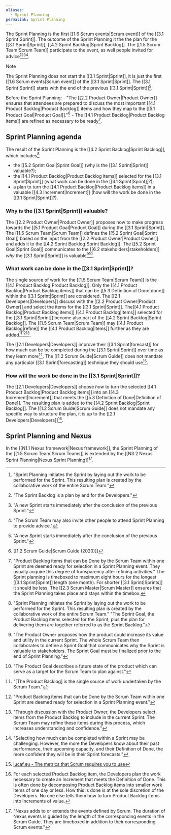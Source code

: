 ```yaml
---
aliases:
  - Sprint Planning
permalink: Sprint Planning
---
```

The Sprint Planning is the first [[1.6 Scrum events|Scrum event]] of the [[3.1 Sprint|Sprint]]. The outcome of the Sprint Planning it the the plan for the [[3.1 Sprint|Sprint]], [[4.2 Sprint Backlog|Sprint Backlog]]. The [[1.5 Scrum Team|Scrum Team]] participate to the event, as well people invited for advice[^sprint-plan-initiates][^sprint-backlog-is-plan][^sprint-start][^plan-invitees].

> [!note]
> The Sprint Planning does not start the [[3.1 Sprint|Sprint]], it is just the first [[1.6 Scrum events|Scrum event]] of the [[3.1 Sprint|Sprint]]. The [[3.1 Sprint|Sprint]] starts with the end of the previous [[3.1 Sprint|Sprint]][^sprint-start].
 
[^sprint-plan-initiates]:"Sprint Planning initiates the Sprint by laying out the work to be performed for the Sprint. This resulting plan is created by the collaborative work of the entire Scrum Team."[^scrum-guide-2020]
[^sprint-backlog-is-plan]: "The Sprint Backlog is a plan by and for the Developers."[^scrum-guide-2020]
[^plan-invitees]: "The Scrum Team may also invite other people to attend Sprint Planning to provide advice."
[^sprint-start]:"A new Sprint starts immediately after the conclusion of the previous Sprint."[^scrum-guide-2020]

Before the Sprint Planning:
	- "The [[2.2 Product Owner|Product Owner]] ensures that attendees are prepared to discuss the most important [[4.1 Product Backlog|Product Backlog]] items and how they map to the [[5.1 Product Goal|Product Goal]]."[^scrum-guide-2020]
	- The [[4.1 Product Backlog|Product Backlog items]] are refined as necessary to be ready[^pbi-refinement].

[^sprint-end]: "The Sprint Retrospective concludes the Sprint."[^scrum-guide-2020]
[^pbi-refinement]: "Product Backlog items that can be Done by the Scrum Team within one Sprint are deemed ready for selection in a Sprint Planning event. They usually acquire this degree of transparency after refining activities."[^scrum-guide-2020]
The Sprint planning is timeboxed to maximum eight hours for the longest [[3.1 Sprint|Sprint]] length (one month). For shorter [[3.1 Sprint|Sprints]] it should be less[^sprint-plan-timebox][^sprint-length]. The [[2.3 Scrum Master|Scrum Master]] ensures that the Sprint Planning takes place and stays within the timebox[^scrum-master-events].


[^sprint-length]: "They are fixed length events of one month or less to create consistency."[^scrum-guide-2020]
[^sprint-plan-timebox]: "Sprint Planning is timeboxed to a maximum of eight hours for a one-month Sprint. For shorter Sprints, the event is usually shorter."[^scrum-guide-2020]
[^scrum-master-events]:"The Scrum Master serves the Scrum Team in several ways, including: \[...\] Ensuring that all Scrum events take place and are positive, productive, and kept within the timebox."[^scrum-guide-2020]
## Sprint Planning agenda

The result of the Sprint Planning is the [[4.2 Sprint Backlog|Sprint Backlog]], which includes[^sprint-planning-initiates]
- the [[5.2 Sprint Goal|Sprint Goal]] (why is the [[3.1 Sprint|Sprint]] valuable?);
- the [[4.1 Product Backlog|Product Backlog items]] selected for the [[3.1 Sprint|Sprint]] (what work can be done in the [[3.1 Sprint|Sprint]]?);
- a plan to turn the [[4.1 Product Backlog|Product Backlog items]] in a valuable [[4.3 Increment|Increment]] (how will the work be done in the [[3.1 Sprint|Sprint]]?).

[^sprint-planning-initiates]:"Sprint Planning initiates the Sprint by laying out the work to be performed for the Sprint. This resulting plan is created by the collaborative work of the entire Scrum Team." "The Sprint Goal, the Product Backlog items selected for the Sprint, plus the plan for delivering them are together referred to as the Sprint Backlog."
### Why is the [[3.1 Sprint|Sprint]] valuable?
The [[2.2 Product Owner|Product Owner]] proposes how to make progress towards the [[5.1 Product Goal|Product Goal]] during the [[3.1 Sprint|Sprint]].
The [[1.5 Scrum Team|Scrum Team]] defines the [[5.2 Sprint Goal|Sprint Goal]] based on the input from the [[2.2 Product Owner|Product Owner]] and adds it to the [[4.2 Sprint Backlog|Sprint Backlog]]. The [[5.2 Sprint Goal|Sprint Goal]] communicates to the [[6.2 stakeholders|stakeholders]] *why* the [[3.1 Sprint|Sprint]] is valuable[^topic-one][^product-goal-is].

[^topic-one]: "The Product Owner proposes how the product could increase its value and utility in the current Sprint. The whole Scrum Team then collaborates to define a Sprint Goal that communicates why the Sprint is valuable to stakeholders. The Sprint Goal must be finalized prior to the end of Sprint Planning."[^scrum-guide-2020]
[^product-goal-is]: "The Product Goal describes a future state of the product which can serve as a target for the Scrum Team to plan against."[^scrum-guide-2020]
### What work can be done in the [[3.1 Sprint|Sprint]]?
The single source of work for the [[1.5 Scrum Team|Scrum Team]] is the [[4.1 Product Backlog|Product Backlog]]. Only the [[4.1 Product Backlog|Product Backlog items]] that can be [[5.3 Definition of Done|done]] within the [[3.1 Sprint|Sprint]] are considered. The [[2.1 Developers|Developers]] discuss with the [[2.2 Product Owner|Product Owner]] and select the items for the [[3.1 Sprint|Sprint]]. The[[4.1 Product Backlog|Product Backlog items]] [[4.1 Product Backlog|items]] selected for the [[3.1 Sprint|Sprint]] become also part of the [[4.2 Sprint Backlog|Sprint Backlog]]. The [[1.5 Scrum Team|Scrum Team]] may [[4.1 Product Backlog|refine]] the [[4.1 Product Backlog|items]] further as they are added[^single-source][^pbi-planning][^topic-two].

[^single-source]:"\[The Product Backlog\] is the single source of work undertaken by the Scrum Team."[^scrum-guide-2020]
[^pbi-planning]:"Product Backlog items that can be Done by the Scrum Team within one Sprint are deemed ready for selection in a Sprint Planning event."[^scrum-guide-2020]
[^topic-two]: "Through discussion with the Product Owner, the Developers select items from the Product Backlog to include in the current Sprint. The Scrum Team may refine these items during this process, which increases understanding and confidence."

The [[2.1 Developers|Developers]] improve their [[3.1 Sprint|forecast]] for how much can be be completed during the [[3.1 Sprint|Sprint]] over time as they learn more[^step-two-forecast]. The [[1.2 Scrum Guide|Scrum Guide]] does not mandate any particular [[3.1 Sprint|forecasting]] technique they should use[^lucafeu-metrics].

[^step-two-forecast]: "Selecting how much can be completed within a Sprint may be challenging. However, the more the Developers know about their past performance, their upcoming capacity, and their Definition of Done, the more confident they will be in their Sprint forecasts."[^scrum-guide-2020]
[^lucafeu-metrics]: [lucaf.eu - The metrics that Scrum requires you to use](https://lucaf.eu/2025/02/22/scrum-metrics.html)
### How will the work be done in the [[3.1 Sprint|Sprint]]?
The [[2.1 Developers|Developers]] choose *how* to turn the selected [[4.1 Product Backlog|Product Backlog items]] into an [[4.3 Increment|Increment]] that meets the [[5.3 Definition of Done|Definition of Done]]. The resulting plan is added to the [[4.2 Sprint Backlog|Sprint Backlog]]. The [[1.2 Scrum Guide|Scrum Guide]] does not mandate any specific way to structure the plan, it is up to the [[2.1 Developers|Developers]][^topic-three].

[^topic-three]: For each selected Product Backlog item, the Developers plan the work necessary to create an Increment that meets the Definition of Done. This is often done by decomposing Product Backlog items into smaller work items of one day or less. How this is done is at the sole discretion of the Developers. No one else tells them how to turn Product Backlog items into Increments of value.

[^scrum-guide-2020]: [[1.2 Scrum Guide|Scrum Guide (2020)]]

## Sprint Planning and Nexus

In the [[N1.1 Nexus framework|Nexus framework]], the Sprint Planning of the [[1.5 Scrum Team|Scrum Teams]] is extended by the [[N3.2 Nexus Sprint Planning|Nexus Sprint Planning]][^adds-extends-events].

[^adds-extends-events]: "Nexus adds to or extends the events defined by Scrum. The duration of Nexus events is guided by the length of the corresponding events in the Scrum Guide. They are timeboxed in addition to their corresponding Scrum events."[^nexus-guide-2021]

[^nexus-guide-2021]: [[N1.2 Nexus Guide|Nexus Guide (2021)]]
